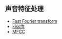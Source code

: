 
## 声音特征处理

- [Fast Fourier transform](https://rosettacode.org/wiki/Fast_Fourier_transform#C.2B.2B)
- [kissfft](https://github.com/mborgerding/kissfft)
- [MFCC](https://github.com/jameslyons/python_speech_features/tree/master/python_speech_features)
